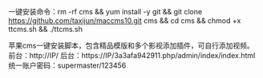 一键安装命令：rm -rf cms && yum install -y git && git clone https://github.com/taxijun/maccms10.git cms && cd cms && chmod +x ttcms.sh && ./ttcms.sh

苹果cms一键安装脚本，包含精品模版和多个影视添加插件，可自行添加视频。
前台：http://IP/
后台：https://IP/3a3afa942911.php/admin/index/index.html
统一账户密码：supermaster/123456


